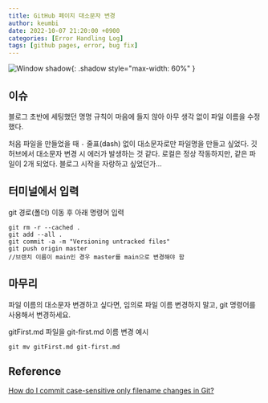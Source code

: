 ```yaml
---
title: GitHub 페이지 대소문자 변경
author: keumbi
date: 2022-10-07 21:20:00 +0900
categories: [Error Handling Log]
tags: [github pages, error, bug fix]
---
```

![Window shadow](https://media3.giphy.com/media/JsE9qckiYyVClQ5bY2/giphy.gif){: .shadow style="max-width: 60%" }

## 이슈

블로그 초반에 세팅했던 명명 규칙이 마음에 들지 않아 아무 생각 없이 파일 이름을 수정했다.

처음 파일을 만들었을 때 `-` 줄표(dash) 없이 대소문자로만 파일명을 만들고 싶었다. 깃허브에서 대소문자 변경 시 에러가 발생하는 것 같다. 로컬은 정상 작동하지만, 같은 파일이 2개 되었다. 블로그 시작을 자랑하고 싶었던가...

## 터미널에서 입력

git 경로(폴더) 이동 후 아래 명령어 입력
```shell
git rm -r --cached .
git add --all .
git commit -a -m "Versioning untracked files"
git push origin master
//브랜치 이름이 main인 경우 master를 main으로 변경해야 함
```


## 마무리
파일 이름의 대소문자 변경하고 싶다면, 임의로 파일 이름 변경하지 말고, git 명령어를 사용해서 변경하세요.

gitFirst.md 파일을 git-first.md 이름 변경 예시
```shell
git mv gitFirst.md git-first.md
```


## Reference
[How do I commit case-sensitive only filename changes in Git?](https://stackoverflow.com/questions/17683458/how-do-i-commit-case-sensitive-only-filename-changes-in-git/17688308#17688308)



